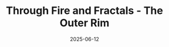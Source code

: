 ---
title: Through Fire and Fractals - The Outer Rim
draft: false
tags:
  - through-fire-and-fractals/location/sector
date: 2025-06-12
up: "[[Locations]]"
---